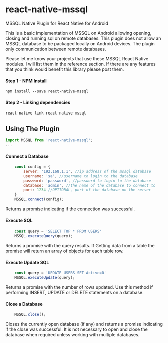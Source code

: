 # react-native-mssql
MSSQL Native Plugin for React Native for Android

This is a basic implementation of MSSQL on Android allowing opening, closing and running sql on remote databases. This plugin does not allow an MSSQL database to be packaged locally on Android devices. The plugin only communication between remote databases.

Please let me know your projects that use these MSSQL React Native modules. I will list them in the reference section. If there are any features that you think would benefit this library please post them.

#### Step 1 - NPM Install

```shell
npm install --save react-native-mssql
```
#### Step 2 - Linking dependencies

```shell
react-native link react-native-mssql
```
## Using The Plugin

```js
import MSSQL from 'react-native-mssql';
...
```
#### Connect a Database
```js
    const config = {
        server: '192.168.1.1', //ip address of the mssql database
        username: 'sa', //username to login to the database
        password: 'password', //password to login to the database
        database: 'admin', //the name of the database to connect to
        port: 1234 //OPTIONAL, port of the database on the server
    }
    MSSQL.connect(config);
```
Returns a promise indicating if the connection was successful.

#### Execute SQL
```js
    const query = 'SELECT TOP * FROM USERS'
    MSSQL.executeQuery(query);
```
Returns a promise with the query results. If Getting data from a table the promise will return an array of objects for each table row.

#### Execute Update SQL
```js
    const query = 'UPDATE USERS SET Active=0'
    MSSQL.executeUpdate(query);
```
Returns a promise with the number of rows updated. Use this method if performing INSERT, UPDATE or DELETE statements on a database.

#### Close a Database
```js
    MSSQL.close();
```
Closes the currently open database (if any) and returns a promise indicating if the close was successful.
It is not necessary to open and close the database when required unless working with multiple databases.
